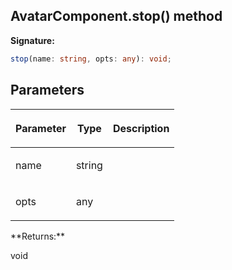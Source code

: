 
## AvatarComponent.stop() method

**Signature:**

```typescript
stop(name: string, opts: any): void;
```

## Parameters

<table><thead><tr><th>

Parameter


</th><th>

Type


</th><th>

Description


</th></tr></thead>
<tbody><tr><td>

name


</td><td>

string


</td><td>


</td></tr>
<tr><td>

opts


</td><td>

any


</td><td>


</td></tr>
</tbody></table>
**Returns:**

void


